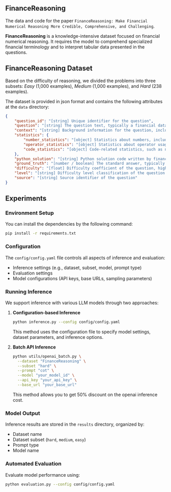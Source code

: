 ## FinanceReasoning

The data and code for the paper `FinanceReasoning: Make Financial Numerical Reasoning More Credible, Comprehensive, and Challenging`.

**FinanceReasoning** is a knowledge-intensive dataset focused on financial numerical reasoning. It requires the model to comprehend specialized financial terminology and to interpret tabular data presented in the questions. 

## FinanceReasoning Dataset
Based on the difficulty of reasoning, we divided the problems into three subsets: *Easy* (1,000 examples), *Medium* (1,000 examples), and *Hard* (238 examples). 

The dataset is provided in json format and contains the following attributes at the `data` directory:

```json
{
    "question_id": "[string] Unique identifier for the question",
    "question": "[string] The question text, typically a financial data analysis problem",
    "context": "[string] Background information for the question, including tabular data in Markdown format",
    "statistics": {
        "number_statistics": "[object] Statistics about numbers, including count of numbers in the question",
        "operator_statistics": "[object] Statistics about operator usage, tracking frequency of different operators",
        "code_statistics": "[object] Code-related statistics, such as number of code lines"
    },
    "python_solution": "[string] Python solution code written by financial experts, with clear variable names and execution logic",
    "ground_truth": "[number / boolean] The standard answer, typically the result of executing the Python solution",
    "difficulty": "[float] Difficulty coefficient of the question, higher values indicate greater difficulty",
    "level": "[string] Difficulty level classification of the question (e.g., hard, medium, easy)",
    "source": "[string] Source identifier of the question"
}
```

## Experiments

### Environment Setup
You can install the dependencies by the following command:
```bash
pip install -r requirements.txt
```

### Configuration
The `config/config.yaml` file controls all aspects of inference and evaluation:
- Inference settings (e.g., dataset, subset, model, prompt type)
- Evaluation settings
- Model configurations (API keys, base URLs, sampling parameters)

### Running Inference
We support inference with various LLM models through two approaches:

1. **Configuration-based Inference**
   ```bash
   python inference.py --config config/config.yaml
   ```
   This method uses the configuration file to specify model settings, dataset parameters, and inference options.

2. **Batch API Inference**
   ```bash
   python utils/openai_batch.py \
     --dataset "FinanceReasoning" \
     --subset "hard" \
     --prompt "cot" \
     --model "your_model_id" \
     --api_key "your_api_key" \
     --base_url "your_base_url"
   ```
   This method allows you to get 50% discount on the openai inference cost.

### Model Output
Inference results are stored in the `results` directory, organized by:
- Dataset name
- Dataset subset (`hard`, `medium`, `easy`)
- Prompt type
- Model name

### Automated Evaluation
Evaluate model performance using:
```bash
python evaluation.py --config config/config.yaml
```